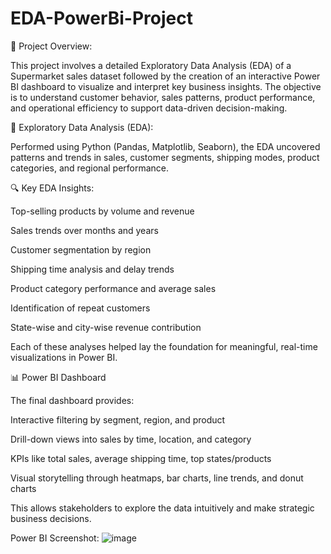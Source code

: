 # EDA-PowerBi-Project

📌 Project Overview:

This project involves a detailed Exploratory Data Analysis (EDA) of a Supermarket sales dataset followed by the creation of an interactive Power BI dashboard to visualize and interpret key business insights. The objective is to understand customer behavior, sales patterns, product performance, and operational efficiency to support data-driven decision-making.


🧪 Exploratory Data Analysis (EDA):

Performed using Python (Pandas, Matplotlib, Seaborn), the EDA uncovered patterns and trends in sales, customer segments, shipping modes, product categories, and regional performance.

🔍 Key EDA Insights:

Top-selling products by volume and revenue

Sales trends over months and years

Customer segmentation by region

Shipping time analysis and delay trends

Product category performance and average sales

Identification of repeat customers

State-wise and city-wise revenue contribution

Each of these analyses helped lay the foundation for meaningful, real-time visualizations in Power BI.


📊 Power BI Dashboard

The final dashboard provides:

Interactive filtering by segment, region, and product

Drill-down views into sales by time, location, and category

KPIs like total sales, average shipping time, top states/products

Visual storytelling through heatmaps, bar charts, line trends, and donut charts

This allows stakeholders to explore the data intuitively and make strategic business decisions.


Power BI Screenshot:
![image](https://github.com/user-attachments/assets/ed385853-06d7-4d44-b917-34de7a8b13c5)
